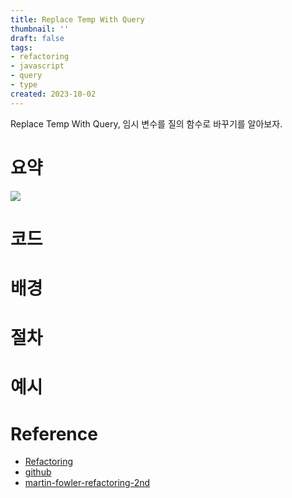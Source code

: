 ```yaml
---
title: Replace Temp With Query
thumbnail: ''
draft: false
tags:
- refactoring
- javascript
- query
- type
created: 2023-10-02
---
```


Replace Temp With Query, 임시 변수를 질의 함수로 바꾸기를 알아보자.

# 요약

![](Refactoring_28_ReplaceTempWithQuery_0.png)

# 코드

# 배경

# 절차

# 예시

# Reference

* [Refactoring](https://product.kyobobook.co.kr/detail/S000001810241)
* [github](https://github.com/WegraLee/Refactoring)
* [martin-fowler-refactoring-2nd](https://github.com/wickedwukong/martin-fowler-refactoring-2nd)
